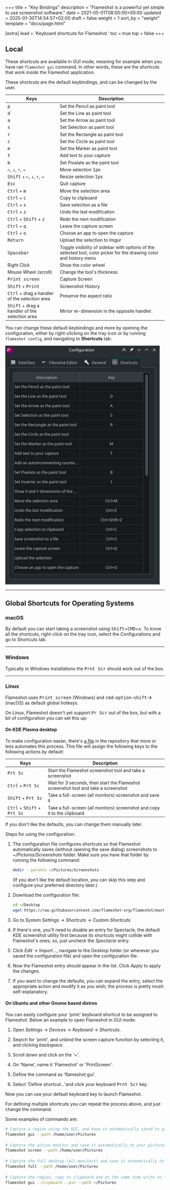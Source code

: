 +++
title = "Key Bindings"
description = "Flameshot is a powerful yet simple to use screenshot software."
date = 2021-05-01T08:00:00+00:00
updated = 2025-01-30T14:54:57+02:00
draft = false
weight = 1
sort_by = "weight"
template = "docs/page.html"

[extra]
lead = 'Keyboard shortcuts for Flameshot.'
toc = true
top = false
+++

## Local
These shortcuts are available in GUI mode, meaning for example when you have ran `flameshot gui` command. In other words, these are the shortcuts that work *inside* the Flameshot application.

These shortcuts are the default keybindings, and can be changed by the user.

| Keys                                                                      | Description                                                                                                         |
|---------------------------------------------------------------------------|---------------------------------------------------------------------------------------------------------------------|
| <kbd>p</kbd>                                                              | Set the Pencil as paint tool                                                                                        |
| <kbd>d</kbd>                                                              | Set the Line as paint tool                                                                                          |
| <kbd>a</kbd>                                                              | Set the Arrow as paint tool                                                                                         |
| <kbd>s</kbd>                                                              | Set Selection as paint tool                                                                                         |
| <kbd>r</kbd>                                                              | Set the Rectangle as paint tool                                                                                     |
| <kbd>c</kbd>                                                              | Set the Circle as paint tool                                                                                        |
| <kbd>m</kbd>                                                              | Set the Marker as paint tool                                                                                        |
| <kbd>t</kbd>                                                              | Add text to your capture                                                                                            |
| <kbd>b</kbd>                                                              | Set Pixalate as the paint tool                                                                                      |
| <kbd>←</kbd>, <kbd>↓</kbd>, <kbd>↑</kbd>, <kbd>→</kbd>                    | Move selection 1px                                                                                                  |
| <kbd>Shift</kbd> + <kbd>←</kbd>, <kbd>↓</kbd>, <kbd>↑</kbd>, <kbd>→</kbd> | Resize selection 1px                                                                                                |
| <kbd>Esc</kbd>                                                            | Quit capture                                                                                                        |
| <kbd>Ctrl</kbd> + <kbd>m</kbd>                                            | Move the selection area                                                                                             |
| <kbd>Ctrl</kbd> + <kbd>c</kbd>                                            | Copy to clipboard                                                                                                   |
| <kbd>Ctrl</kbd> + <kbd>s</kbd>                                            | Save selection as a file                                                                                            |
| <kbd>Ctrl</kbd> + <kbd>z</kbd>                                            | Undo the last modification                                                                                          |
| <kbd>Ctrl</kbd> + <kbd>Shift</kbd> + <kbd>z</kbd>                         | Redo the next modification                                                                                          |
| <kbd>Ctrl</kbd> + <kbd>q</kbd>                                            | Leave the capture screen                                                                                            |
| <kbd>Ctrl</kbd> + <kbd>o</kbd>                                            | Choose an app to open the capture                                                                                   |
| <kbd>Return</kbd>                                                         | Upload the selection to Imgur                                                                                       |
| <kbd>Spacebar</kbd>                                                       | Toggle visibility of sidebar with options of the selected tool, color picker for the drawing color and history menu |
| Right Click                                                               | Show the color wheel                                                                                                |
| Mouse Wheel (scroll)                                                      | Change the tool's thickness                                                                                         |
| <kbd>Print screen</kbd>                                                   | Capture Screen                                                                                                      |
| <kbd>Shift</kbd> + <kbd>Print</kbd>                                       | Screenshot History                                                                                                  |
| <kbd>Ctrl</kbd> + drag a handler of the selection area                    | Preserve the aspect ratio                                                                                           |
| <kbd>Shift</kbd> + drag a handler of the selection area                   | Mirror re-dimension in the opposite handler.                                                                        |

You can change these default keybindings and more by opening the configuration, either by right-clicking on the tray icon or by running `flameshot config`, and navigating to **Shortcuts** tab:

![Flameshot configuration window and Shortcuts tab](/media/configuration_window/flameshot_config_shortcuts.png)

--------------------------------------------------------------------------------

## Global Shortcuts for Operating Systems

### macOS

By default you can start taking a screenshot using <kbd>Shift</kbd>+<kbd>CMD</kbd>+<kbd>x</kbd>. To know all the shortcuts, right-click on the tray icon, select the Configurations and go to Shortcuts tab.

--------------------------------------------------------------------------------

### Windows

Typically in Windows installations the <kbd>Prnt Scr</kbd> should work out of the box.

--------------------------------------------------------------------------------

### Linux

Flameshot uses <kbd>Print screen</kbd> (Windows) and <kbd>cmd</kbd>-<kbd>option</kbd>-<kbd>shift</kbd>-<kbd>4</kbd> (macOS) as default global hotkeys.

On Linux, Flameshot doesn't yet support <kbd>Pr Scr</kbd> out of the box, but with a bit of configuration you can set this up:

#### On KDE Plasma desktop
To make configuration easier, there's [a file](https://github.com/flameshot-org/flameshot/blob/master/docs/shortcuts-config/flameshot-shortcuts-kde.khotkeys) in the repository that more or less automates this process. This file will assign the following keys to the following actions by default:

|  Keys                                                           |  Description                                                                                |
|---                                                              |---                                                                                          |
| <kbd>Prt Sc</kbd>                                               | Start the Flameshot screenshot tool and take a screenshot                                   |
| <kbd>Ctrl</kbd> + <kbd>Prt Sc</kbd>                             | Wait for 3 seconds, then start the Flameshot screenshot tool and take a screenshot          |
| <kbd>Shift</kbd> + <kbd>Prt Sc</kbd>                            | Take a full-screen (all monitors) screenshot and save it                                    |
| <kbd>Ctrl</kbd> + <kbd>Shift</kbd> + <kbd>Prt Sc</kbd>          | Take a full-screen (all monitors) screenshot and copy it to the clipboard                   |

If you don't like the defaults, you can change them manually later.

Steps for using the configuration:

1. The configuration file configures shortcuts so that Flameshot automatically saves (without opening the save dialog) screenshots to _~/Pictures/Screenshots_ folder. Make sure you have that folder by running the following command:
    ```sh
    mkdir --parents ~/Pictures/Screenshots
    ```
   (If you don't like the default location, you can skip this step and configure your preferred directory later.)

2. Download the configuration file:
    ```sh
    cd ~/Desktop
    wget https://raw.githubusercontent.com/flameshot-org/flameshot/master/docs/shortcuts-config/flameshot-shortcuts-kde.khotkeys
    ```
3. Go to _System Settings_ → _Shortcuts_ → _Custom Shortcuts_.
4. If there's one, you'll need to disable an entry for Spectacle, the default KDE screenshot utility first because its shortcuts might collide with Flameshot's ones; so, just uncheck the _Spectacle_ entry.
5. Click _Edit_ → _Import..._, navigate to the Desktop folder (or wherever you saved the configuration file) and open the configuration file.
6. Now the Flameshot entry should appear in the list. Click _Apply_ to apply the changes.
7. If you want to change the defaults, you can expand the entry, select the appropriate action and modify it as you wish; the process is pretty mush self-explanatory.

#### On Ubuntu and other Gnome based distros

You can easily configure your 'print' keyboard shortcut to be assigned to Flameshot. Below an example to open Flameshot in GUI mode:

1. Open _Settings_ → _Devices_ → _Keyboard_  → _Shortcuts_.

2. Search for 'print', and unbind the screen capture function by selecting it, and clicking _backspace_.

3. Scroll down and click on the '+'.

4. On 'Name', name it 'Flameshot' or 'PrintScreen'.

5. Define the command as 'flameshot gui'.

6. Select 'Define shortcut...'and click your keyboard <kbd>Prnt Scr</kbd> key.

Now you can use your default keyboard key to launch Flameshot.

For defining multiple shortcuts you can repeat the process above, and just change the command.

Some examples of commands are:

```sh
# Capture a region using the GUI, and have it automatically saved to your pictures folder when clicking the save button in GUI
flameshot gui --path /home/user/Pictures

# Capture the active monitor and save it automatically to your pictures folder
flameshot screen --path /home/user/Pictures

# Capture the full desktop (all monitors) and save it automatically to your pictures folder
flameshot full --path /home/user/Pictures

# Capture the region, copy to clipboard and at the same time write to file and pin the image
flameshot gui --clipboard --pin --path ~/Pictures
```
